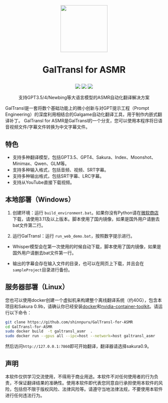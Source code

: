 
<div align=center><img width="150" height="150" src="./img/logo.png"/></div>

<h1><p align='center' >GalTransl for ASMR</p></h1>
<div align=center><img src="https://img.shields.io/github/v/release/XD2333/GalTransl"/>   <img src="https://img.shields.io/github/license/XD2333/GalTransl"/>   <img src="https://img.shields.io/github/stars/XD2333/GalTransl"/></div>
<p align='center' >支持GPT3.5/4/Newbing等大语言模型的ASMR自动化翻译解决方案</p>
  
  GalTransl是一套将数个基础功能上的微小创新与对GPT提示工程（Prompt Engineering）的深度利用相结合的Galgame自动化翻译工具，用于制作内嵌式翻译补丁。 GalTransl for ASMR是GalTransl的一个分支，您可以使用本程序将日语音视频文件/字幕文件转换为中文字幕文件。

## 特色

* 支持多种翻译模型，包括GPT3.5、GPT4、Sakura、Index、Moonshot、Minimax、Qwen、GLM等。
* 支持多种输入格式，包括音频、视频、SRT字幕。
* 支持多种输出格式，包括SRT字幕、LRC字幕。
* 支持从YouTube直接下载视频。

## 本地部署（Windows）

1. 创建环境：运行 `build_environment.bat`。如果你没有Python请在[微软商店](https://apps.microsoft.com/detail/9nrwmjp3717k)下载，请使用3.11及以上版本。脚本使用了国内镜像，如果是国外用户请删去bat文件第二行。

2. 运行GalTransl：运行 `run_web_demo.bat`，按照数字提示进行。

* Whisper模型会在第一次使用的时候自动下载，脚本使用了国内镜像，如果是国外用户请删去bat文件第一行。

* 输出的字幕会存在输入文件的目录，也可以在网页上下载，并且会在`sampleProject`目录进行备份。

## 服务器部署（Linux）

您也可以使用docker创建一个虚拟机来构建整个离线翻译系统（约40G），包含本项目和Sakura 0.9b，请确认你已经安装[docker](https://www.docker.com/get-started/)和[nvidia-container-toolkit](https://docs.nvidia.com/datacenter/cloud-native/container-toolkit/latest/install-guide.html)。请运行以下命令：

```bash
git clone https://github.com/shinnpuru/GalTransl-for-ASMR
cd GalTransl-for-ASMR
sudo docker build  -t galtransl_asmr  .
sudo docker run --gpus all --ipc=host --network=host galtransl_asmr
```

然后访问`http://127.0.0.1:7860`即可开始翻译，翻译器请选择sakura0.9。

## 声明

本软件仅供学习交流使用，不得用于商业用途。本软件不对任何使用者的行为负责，不保证翻译结果的准确性。使用本软件即代表您同意自行承担使用本软件的风险，包括但不限于版权风险、法律风险等。请遵守当地法律法规，不要使用本软件进行任何违法行为。